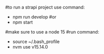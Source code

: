 #to run a strapi project use command:
- npm run develop 
#or 
- npm start

#make sure to use a node 15
#run command: 
- source ~/.bash_profile
- nvm use v15.14.0